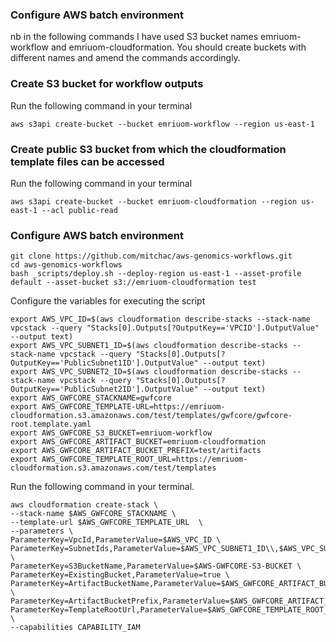 ### Configure AWS batch environment

nb in the following commands I have used S3 bucket names emriuom-workflow and emriuom-cloudformation. You should create buckets with different names and amend the commands accordingly. 

### Create S3 bucket for workflow outputs

Run the following command in your terminal
```
aws s3api create-bucket --bucket emriuom-workflow --region us-east-1
```

### Create public S3 bucket from which the cloudformation template files can be accessed

Run the following command in your terminal
```
aws s3api create-bucket --bucket emriuom-cloudformation --region us-east-1 --acl public-read
```

### Configure AWS batch environment

```
git clone https://github.com/mitchac/aws-genomics-workflows.git
cd aws-genomics-workflows
bash _scripts/deploy.sh --deploy-region us-east-1 --asset-profile default --asset-bucket s3://emriuom-cloudformation test
```
Configure the variables for executing the script
```
export AWS_VPC_ID=$(aws cloudformation describe-stacks --stack-name vpcstack --query "Stacks[0].Outputs[?OutputKey=='VPCID'].OutputValue" --output text)
export AWS_VPC_SUBNET1_ID=$(aws cloudformation describe-stacks --stack-name vpcstack --query "Stacks[0].Outputs[?OutputKey=='PublicSubnet1ID'].OutputValue" --output text)
export AWS_VPC_SUBNET2_ID=$(aws cloudformation describe-stacks --stack-name vpcstack --query "Stacks[0].Outputs[?OutputKey=='PublicSubnet2ID'].OutputValue" --output text)
export AWS_GWFCORE_STACKNAME=gwfcore
export AWS_GWFCORE_TEMPLATE-URL=https://emriuom-cloudformation.s3.amazonaws.com/test/templates/gwfcore/gwfcore-root.template.yaml
export AWS_GWFCORE_S3_BUCKET=emriuom-workflow
export AWS_GWFCORE_ARTIFACT_BUCKET=emriuom-cloudformation
export AWS_GWFCORE_ARTIFACT_BUCKET_PREFIX=test/artifacts
export AWS_GWFCORE_TEMPLATE_ROOT_URL=https://emriuom-cloudformation.s3.amazonaws.com/test/templates
```

Run the following command in your terminal. 

```
aws cloudformation create-stack \
--stack-name $AWS_GWFCORE_STACKNAME \
--template-url $AWS_GWFCORE_TEMPLATE_URL  \
--parameters \
ParameterKey=VpcId,ParameterValue=$AWS_VPC_ID \
ParameterKey=SubnetIds,ParameterValue=$AWS_VPC_SUBNET1_ID\\,$AWS_VPC_SUBNET1_ID \
ParameterKey=S3BucketName,ParameterValue=$AWS-GWFCORE-S3-BUCKET \
ParameterKey=ExistingBucket,ParameterValue=true \
ParameterKey=ArtifactBucketName,ParameterValue=$AWS_GWFCORE_ARTIFACT_BUCKET \
ParameterKey=ArtifactBucketPrefix,ParameterValue=$AWS_GWFCORE_ARTIFACT_BUCKET_PREFIX\
ParameterKey=TemplateRootUrl,ParameterValue=$AWS_GWFCORE_TEMPLATE_ROOT_URL \
--capabilities CAPABILITY_IAM
```

